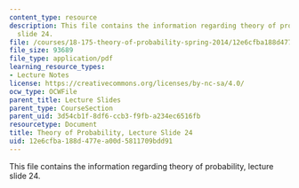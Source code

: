 ```yaml
---
content_type: resource
description: This file contains the information regarding theory of probability, lecture
  slide 24.
file: /courses/18-175-theory-of-probability-spring-2014/12e6cfba188d477ea00d5811709bdd91_MIT18_175S14_Lecture24.pdf
file_size: 93689
file_type: application/pdf
learning_resource_types:
- Lecture Notes
license: https://creativecommons.org/licenses/by-nc-sa/4.0/
ocw_type: OCWFile
parent_title: Lecture Slides
parent_type: CourseSection
parent_uid: 3d54cb1f-8df6-ccb3-f9fb-a234ec6516fb
resourcetype: Document
title: Theory of Probability, Lecture Slide 24
uid: 12e6cfba-188d-477e-a00d-5811709bdd91
---
```

This file contains the information regarding theory of probability, lecture slide 24.